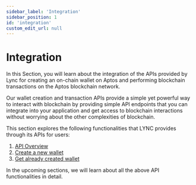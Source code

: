 ```yaml
---
sidebar_label: 'Integration'
sidebar_position: 1
id: 'integration'
custom_edit_url: null
---
```


# Integration

In this Section, you will learn about the integration of the APIs provided by Lync for creating an on-chain wallet on Aptos and performing blockchain transactions on the Aptos blockchain network.

Our wallet creation and transaction APIs provide a simple yet powerful way to interact with blockchain by providing simple API endpoints that you can integrate into your application and get access to blockchain interactions without worrying about the other complexities of blockchain.

This section explores the following functionalities that LYNC provides through its APIs for users:

1. [API Overview](./feat/overview.md)
2. [Create a new wallet](./feat/create-new-wallet.mdx)
3. [Get already created wallet](./feat/get-already-created-wallet.mdx)

In the upcoming sections, we will learn about all the above API functionalities in detail.